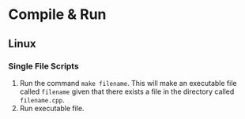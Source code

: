 # Compile & Run

## Linux

### Single File Scripts
1. Run the command `make filename`. This will make an executable file called `filename` given that there exists a file in the directory called `filename.cpp`.
2. Run executable file.